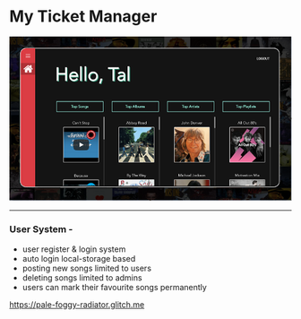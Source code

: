 # My Ticket Manager

![image](Image.png)

-----------------
### User System -
- user register & login system
- auto login local-storage based
- posting new songs limited to users
- deleting songs limited to admins
- users can mark their favourite songs permanently

https://pale-foggy-radiator.glitch.me
